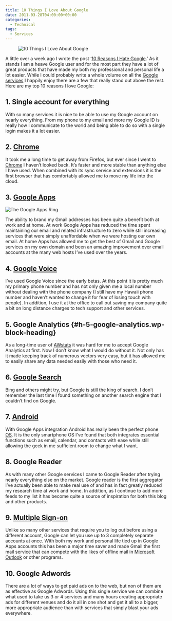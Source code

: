 ```yaml
---
title: 10 Things I Love About Google
date: 2011-03-28T04:00:00+00:00
categories:
  - Technical
tags:
  - Services
---
```


<div class="wp-block-image">
  <figure class="alignright"><img decoding="async" src="/images/2011/03/10-Things-About-Google-225x1791-1.jpg" alt="10 Things I Love About Google" class="wp-image-2145" title="10 Things About Google" /></figure>
</div>

A little over a week ago I wrote the post ‘[10 Reasons I Hate Google][1].’ As it stands I am a heave Google user and for the most part they have a lot of great products that have made my both my professional and personal life a lot easier. While I could probably write a whole volume on all the [Google services](http://en.wikipedia.org/wiki/List_of_Google_products "List of Google products") I happily enjoy there are a few that really stand out above the rest. Here are my top 10 reasons I love Google:

## 1. Single account for everything

With so many services it is nice to be able to use my Google account on nearly everything. From my phone to my email and more my Google ID is really how I communicate to the world and being able to do so with a single login makes it a lot easier.

## 2. [Chrome](http://www.google.com/chrome)

It took me a long time to get away from Firefox, but ever since I went to [Chrome](http://www.google.com/chrome "Google Chrome") I haven’t looked back. It’s faster and more stable than anything else I have used. When combined with its sync service and extensions it is the first browser that has comfortably allowed me to move my life into the cloud.

## 3. [Google Apps](https://workspace.google.com/)

![The Google Apps Ring](/images/2011/03/apps_ring-225x202-1.jpg)

The ability to brand my Gmail addresses has been quite a benefit both at work and at home. At work Google Apps has reduced the time spent maintaining our email and related infrastructure to zero while still increasing services that were simply unaffordable when we were hosting our own email. At home Apps has allowed me to get the best of Gmail and Google services on my own domain and been an amazing improvement over email accounts at the many web hosts I’ve used over the years.

## 4. [Google Voice](https://voice.google.com/)

I’ve used Google Voice since the early betas. At this point it is pretty much my primary phone number and has not only given me a local number without dealing with the phone company (I still have my Hawaii phone number and haven’t wanted to change it for fear of losing touch with people). In addition, I use it at the office to call out saving my company quite a bit on long distance charges to tech support and other services.

## 5. Google Analytics {#h-5-google-analytics.wp-block-heading}

As a long-time user of [AWstats](http://awstats.sourceforge.net/ "AWStats") it was hard for me to accept Google Analytics at first. Now I don’t know what I would do without it. Not only has it made keeping track of numerous vectors very easy, but it has allowed me to easily share any data needed easily with those who need it.

## 6. [Google Search](https://www.google.com/)

Bing and others might try, but Google is still the king of search. I don’t remember the last time I found something on another search engine that I couldn’t find on Google.

## 7. [Android](http://www.android.com)

With Google Apps integration Android has really been the perfect phone [OS](http://en.wikipedia.org/wiki/Operating_system "Operating system"). It is the only smartphone OS I’ve found that both integrates essential functions such as email, calendar, and contacts with ease while still allowing the geek in me sufficient room to change what I want.

## 8. Google Reader

As with many other Google services I came to Google Reader after trying nearly everything else on the market. Google reader is the first aggregator I’ve actually been able to make real use of and has in fact greatly reduced my research time at work and home. In addition, as I continue to add more feeds to my list it has become quite a source of inspiration for both this blog and other products.

## 9. [Multiple Sign-on](http://googlesystem.blogspot.com/2010/08/google-multiple-sign-in-now-available.html)

Unlike so many other services that require you to log out before using a different account, Google can let you use up to 3 completely separate accounts at once. With both my work and personal life tied up in Google Apps accounts this has been a major time saver and made Gmail the first mail service that can compete with the likes of offline mail in [Microsoft Outlook](http://en.wikipedia.org/wiki/Microsoft_Outlook "Microsoft Outlook") or other programs.

## 10. Google Adwords

There are a lot of ways to get paid ads on to the web, but non of them are as effective as Google Adwords. Using this single service we can combine what used to take us 3 or 4 services and many hours creating appropriate ads for different venues and do it all in one shot and get it all to a bigger, more appropriate audience than with services that simply blast your ads everywhere.

 [1]: /2011/03/10-things-i-hate-about-google/